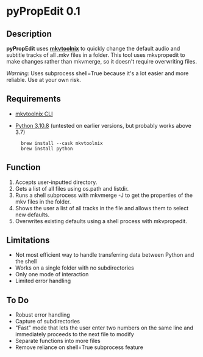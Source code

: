 # pyPropEdit 0.1

## Description

**pyPropEdit** uses **[mkvtoolnix](https://gitlab.com/mbunkus/mkvtoolnix)** to quickly change the default audio and subtitle tracks of all .mkv files in a folder. This tool uses mkvpropedit to make changes rather than mkvmerge, so it doesn't require overwriting files.

*Warning:* Uses subprocess shell=True because it's a lot easier and more reliable. Use at your own risk.

## Requirements
* [mkvtoolnix CLI](https://mkvtoolnix.download/downloads.html)
* [Python 3.10.8](https://www.python.org/downloads/release/python-3111/) (untested on earlier versions, but probably works above 3.7)
		
		brew install --cask mkvtoolnix
		brew install python

## Function
1. Accepts user-inputted directory.
2. Gets a list of all files using os.path and listdir.
3. Runs a shell subprocess with mkvmerge -J to get the properties of the mkv files in the folder.
4. Shows the user a list of all tracks in the file and allows them to select new defaults.
5. Overwrites existing defaults using a shell process with mkvpropedit.

## Limitations
 - Not most efficient way to handle transferring data between Python and the shell
 - Works on a single folder with no subdirectories
 - Only one mode of interaction
 - Limited error handling

## To Do
 - Robust error handling
 - Capture of subdirectories
 - "Fast" mode that lets the user enter two numbers on the same line and immediately proceeds to the next file to modify
 - Separate functions into more files
 - Remove reliance on shell=True subprocess feature